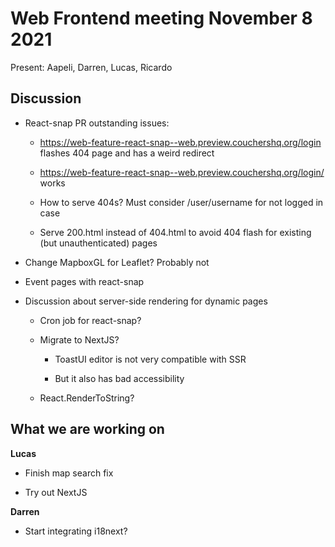 # Web Frontend meeting November 8 2021

Present: Aapeli, Darren, Lucas, Ricardo

## Discussion
- React-snap PR outstanding issues:
  - https://web-feature-react-snap--web.preview.couchershq.org/login flashes 404 page and has a weird redirect
  - https://web-feature-react-snap--web.preview.couchershq.org/login/ works

  - How to serve 404s? Must consider /user/username for not logged in case
  - Serve 200.html instead of 404.html to avoid 404 flash for existing (but unauthenticated) pages

- Change MapboxGL for Leaflet? Probably not

- Event pages with react-snap

- Discussion about server-side rendering for dynamic pages

  - Cron job for react-snap?

  - Migrate to NextJS?

    - ToastUI editor is not very compatible with SSR

    - But it also has bad accessibility

  - React.RenderToString?

## What we are working on

**Lucas**

- Finish map search fix

- Try out NextJS

**Darren**

- Start integrating i18next?
